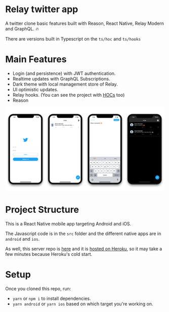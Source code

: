 # Relay twitter app

A twitter clone basic features built with Reason, React Native, Relay Modern and GraphQL. 🔥

There are versions built in Typescript on the `ts/hoc` and `ts/hooks`

# Main Features

- Login (and persistence) with JWT authentication.
- Realtime updates with GraphQL Subscriptions.
- Dark theme with local management store of Relay.
- UI optimistic updates.
- Relay hooks. (You can see the project with [HOCs](https://github.com/renanmav/relay-twitter/tree/feat/hoc) too)
- Reason

![screenshots](./preview/relay-twitter.png)

# Project Structure

This is a React Native mobile app targeting Android and iOS.

The Javascript code is in the `src` folder and the
different native apps are in `android` and `ios`.

As well, this server repo is [here](https://github.com/renanmav/entria-fullstack) and it is [hosted on Heroku](https://relay-twitter-server.herokuapp.com/graphiql), so it may take a few minutes because Heroku's cold start.

# Setup

Once you cloned this repo, run:

- `yarn` or `npm i` to install dependencies.
- `yarn android` or `yarn ios` based on which target you're working on.
